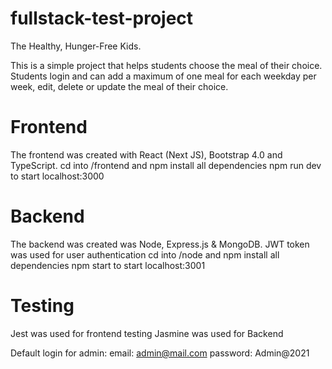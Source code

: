 # fullstack-test-project
The Healthy, Hunger-Free Kids. 

This is a simple project that helps students choose the meal of their choice. Students login and can add a maximum of one meal for each weekday per week, edit, delete or update the meal of their choice.

# Frontend
The frontend was created with React (Next JS), Bootstrap 4.0 and TypeScript.
cd into /frontend and npm install all dependencies
npm run dev to start localhost:3000


# Backend
The backend was created was Node, Express.js & MongoDB.
JWT token was used for user authentication
cd into /node and npm install all dependencies
npm start to start localhost:3001

# Testing
Jest was used for frontend testing
Jasmine was used for Backend

Default login for admin:
email: admin@mail.com
password: Admin@2021

